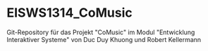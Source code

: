 EISWS1314_CoMusic
=================

Git-Repository für das Projekt "CoMusic" im Modul "Entwicklung Interaktiver Systeme" von Duc Duy Khuong und Robert Kellermann

